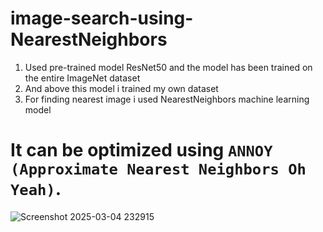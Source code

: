 # image-search-using-NearestNeighbors

<ol>
  <li>Used pre-trained model ResNet50 and the model has been trained on the entire ImageNet dataset</li>
  <li>And above this model i trained my own dataset</li>
  <li>For finding nearest image i used NearestNeighbors machine learning model</li>
</ol>

# It can be optimized using `ANNOY (Approximate Nearest Neighbors Oh Yeah)`.

![Screenshot 2025-03-04 232915](https://github.com/user-attachments/assets/792ae74e-7cd7-4cee-8f97-d856d0d2b6a1)
